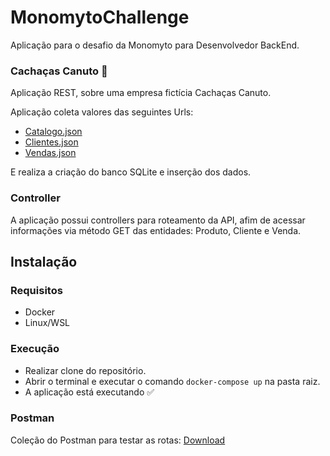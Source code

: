 # MonomytoChallenge

Aplicação para o desafio da Monomyto para Desenvolvedor BackEnd.

### Cachaças Canuto 🍺

Aplicação REST, sobre uma empresa fictícia Cachaças Canuto.

Aplicação coleta valores das seguintes Urls:

* [Catalogo.json](https://firebasestorage.googleapis.com/v0/b/testemonomytobackend/o/Catalogo.json?alt=media&token=b1e62709-c1a1-4b39-94ef-596c0fb65030)
* [Clientes.json](https://firebasestorage.googleapis.com/v0/b/testemonomytobackend/o/Clientes.json?alt=media&token=2fb4fc55-5299-4dfc-9059-d2ddb4ec67ab)
* [Vendas.json](https://firebasestorage.googleapis.com/v0/b/testemonomytobackend/o/Vendas.json?alt=media&token=792a67d4-d0d0-4b9a-a099-86165322ce2a)

E realiza a criação do banco SQLite e inserção dos dados.

### Controller

A aplicação possui controllers para roteamento da API, afim de acessar informações via método GET das entidades: Produto, Cliente e Venda.

## Instalação

### Requisitos
* Docker
* Linux/WSL

### Execução
* Realizar clone do repositório.
* Abrir o terminal e executar o comando `docker-compose up` na pasta raiz.
* A aplicação está executando ✅

### Postman
Coleção do Postman para testar as rotas: [Download](https://drive.google.com/file/d/1GtEtc6Z9Bux6nz3SHN4sctxVvGD7Xrk7/view?usp=sharing)

